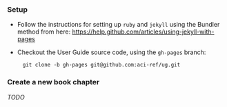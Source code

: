 
### Setup

+ Follow the instructions for setting up `ruby` and `jekyll` using the Bundler method from
here: https://help.github.com/articles/using-jekyll-with-pages

+ Checkout the User Guide source code, using the `gh-pages` branch:

```
     git clone -b gh-pages git@github.com:aci-ref/ug.git
```  

### Create a new book chapter

_TODO_
